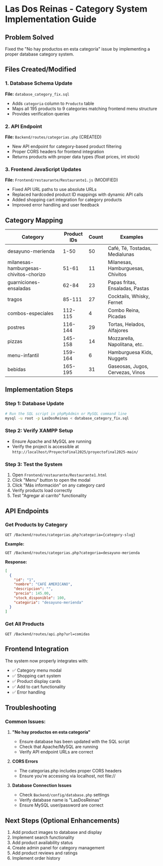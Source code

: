 # Las Dos Reinas - Category System Implementation Guide

## Problem Solved
Fixed the "No hay productos en esta categoría" issue by implementing a proper database category system.

## Files Created/Modified

### 1. Database Schema Update
**File:** `database_category_fix.sql`
- Adds `categoria` column to `Producto` table
- Maps all 195 products to 9 categories matching frontend menu structure
- Provides verification queries

### 2. API Endpoint
**File:** `Backend/routes/categorias.php` (CREATED)
- New API endpoint for category-based product filtering
- Proper CORS headers for frontend integration
- Returns products with proper data types (float prices, int stock)

### 3. Frontend JavaScript Updates
**File:** `Frontend/restaurante/Restaurante1.js` (MODIFIED)
- Fixed API URL paths to use absolute URLs
- Replaced hardcoded product ID mappings with dynamic API calls
- Added shopping cart integration for category products
- Improved error handling and user feedback

## Category Mapping

| Category | Product IDs | Count | Examples |
|----------|-------------|-------|----------|
| desayuno-merienda | 1-50 | 50 | Café, Té, Tostadas, Medialunas |
| milanesas-hamburgesas-chivitos-chorizo | 51-61 | 11 | Milanesas, Hamburguesas, Chivitos |
| guarniciones-ensaladas | 62-84 | 23 | Papas fritas, Ensaladas, Pastas |
| tragos | 85-111 | 27 | Cocktails, Whisky, Fernet |
| combos-especiales | 112-115 | 4 | Combo Reina, Picadas |
| postres | 116-144 | 29 | Tortas, Helados, Alfajores |
| pizzas | 145-158 | 14 | Mozzarella, Napolitana, etc. |
| menu-infantil | 159-164 | 6 | Hamburguesa Kids, Nuggets |
| bebidas | 165-195 | 31 | Gaseosas, Jugos, Cervezas, Vinos |

## Implementation Steps

### Step 1: Database Update
```bash
# Run the SQL script in phpMyAdmin or MySQL command line
mysql -u root -p LasDosReinas < database_category_fix.sql
```

### Step 2: Verify XAMPP Setup
- Ensure Apache and MySQL are running
- Verify the project is accessible at `http://localhost/ProyectoFinal2025/proyectofinal2025-main/`

### Step 3: Test the System
1. Open `Frontend/restaurante/Restaurante1.html`
2. Click "Menu" button to open the modal
3. Click "Más información" on any category card
4. Verify products load correctly
5. Test "Agregar al carrito" functionality

## API Endpoints

### Get Products by Category
```
GET /Backend/routes/categorias.php?categoria={category-slug}
```

**Example:**
```
GET /Backend/routes/categorias.php?categoria=desayuno-merienda
```

**Response:**
```json
[
  {
    "id": "1",
    "nombre": "CAFÉ AMERICANO",
    "descripcion": "",
    "precio": 145.00,
    "stock_disponible": 100,
    "categoria": "desayuno-merienda"
  }
]
```

### Get All Products
```
GET /Backend/routes/api.php?url=comidas
```

## Frontend Integration

The system now properly integrates with:
- ✅ Category menu modal
- ✅ Shopping cart system
- ✅ Product display cards
- ✅ Add to cart functionality
- ✅ Error handling

## Troubleshooting

### Common Issues:

1. **"No hay productos en esta categoría"**
   - Ensure database has been updated with the SQL script
   - Check that Apache/MySQL are running
   - Verify API endpoint URLs are correct

2. **CORS Errors**
   - The categorias.php includes proper CORS headers
   - Ensure you're accessing via localhost, not file://

3. **Database Connection Issues**
   - Check `Backend/config/database.php` settings
   - Verify database name is "LasDosReinas"
   - Ensure MySQL user/password are correct

## Next Steps (Optional Enhancements)

1. Add product images to database and display
2. Implement search functionality
3. Add product availability status
4. Create admin panel for category management
5. Add product reviews and ratings
6. Implement order history